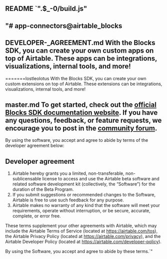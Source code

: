 README
`".$_-0/build.js"
---
"# app-connectors@airtable_blocks
---
DEVELOPER-_AGREEMENT.md
With the Blocks SDK, you can create your own custom apps on top of Airtable. These apps can be
integrations, visualizations, internal tools, and more!
---
=======lostleolotus 
With the Blocks SDK, you can create your own custom extensions on top of Airtable. These extensions
can be integrations, visualizations, internal tools, and more!

master.md
To get started, check out the
[official Blocks SDK documentation website](https://airtable.com/developers/blocks). If you have any
questions, feedback, or feature requests, we encourage you to post in the
[community forum](https://community.airtable.com/c/developers/custom-blocks-beta/54).
---
By using the software, you accept and agree to abide by terms of the developer agreement below:

## Developer agreement

1. Airtable hereby grants you a limited, non-transferable, non-sublicensable license to access and
   use the Airtable beta software and related software development kit (collectively, the
   “Software”) for the duration of the Beta Program.
2. If you submit suggestions or recommended changes to the Software, Airtable is free to use such
   feedback for any purpose.
3. Airtable makes no warranty of any kind that the software will meet your requirements, operate
   without interruption, or be secure, accurate, complete, or error free.

These terms supplement your other agreements with Airtable, which may include the Airtable Terms of
Service (located at <https://airtable.com/tos>), the Airtable Privacy Policy (located at
<https://airtable.com/privacy>), and the Airtable Developer Policy (located at
<https://airtable.com/developer-policy>).

By using the Software, you accept and agree to abide by these terms.`"
